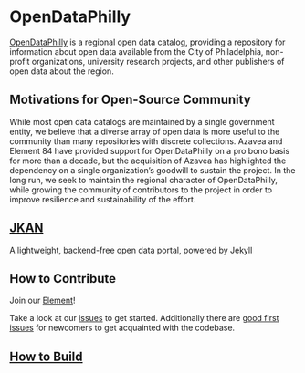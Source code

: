 # OpenDataPhilly

[OpenDataPhilly](https://www.opendataphilly.org/) is a regional open data catalog, providing a repository for information about open data available from the City of Philadelphia, non-profit organizations, university research projects, and other publishers of open data about the region.

## Motivations for Open-Source Community

While most open data catalogs are maintained by a single government entity, we believe that a diverse array of open data is more useful to the community than many repositories with discrete collections. Azavea and Element 84 have provided support for OpenDataPhilly on a pro bono basis for more than a decade, but the acquisition of Azavea has highlighted the dependency on a single organization’s goodwill to sustain the project. In the long run, we seek to maintain the regional character of OpenDataPhilly, while growing the community of contributors to the project in order to improve resilience and sustainability of the effort.

## [JKAN](https://github.com/timwis/jkan)
A lightweight, backend-free open data portal, powered by Jekyll

## How to Contribute
Join our [Element](https://app.element.io/#/room/#opendataphilly:matrix.org)!

Take a look at our [issues](https://github.com/azavea/opendataphilly-jkan/issues) to get started. Additionally there are [good first issues](https://github.com/azavea/opendataphilly-jkan/issues?q=is%3Aissue+is%3Aopen+label%3A%22good+first+issue%22) for newcomers to get acquainted with the codebase.

## [How to Build](docs/running-locally.md)

